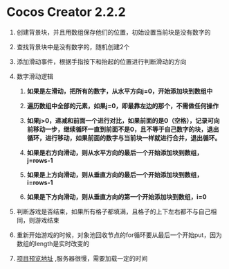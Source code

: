 # Cocos Creator 2.2.2

1. 创建背景块，并且用数组保存他们的位置，初始设置当前块是没有数字的
2. 查找背景块中是没有数字的，随机创建2个
3. 添加滑动事件，根据手指按下和抬起的位置进行判断滑动的方向
4. 数字滑动逻辑

   1. **如果是左滑动，把所有的数字，从水平方向j=0，开始添加块到数组中**

   2. **遍历数组中全部的元素，如果j=0，即最靠左边的那个，不需做任何操作**

   3. **如果j>0，递减和前面一个进行对比，如果前面的是0（空格），记录可向前移动一步，继续循环一直到前面不是0，且不等于自己数字的块，退出循环，进行移动，如果前面的数字与当前块一样就进行合并，退出循环。**

   4. **如果是右方向滑动，则从水平方向的最后一个开始添加块到数组，j=rows-1**

   5. **如果是上方向滑动，则从垂直方向的最后一个开始添加块到数组，i=rows-1**

   6. **如果是下方向滑动，则从垂直方向的第一个开始添加块到数组，i=0**
5. 判断游戏是否结束，如果所有格子都填满，且格子的上下左右都不与自己相同，则游戏结束
6. 重新开始游戏的时候，对象池回收节点的for循环要从最后一个开始put，因为数组的length是实时改变的
7. [项目预览地址](http://www.gdrcz.com/item/2048/index.html) ,服务器很慢，需要加载一定的时间

